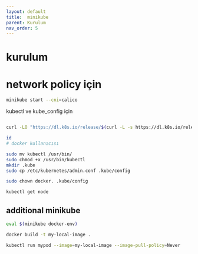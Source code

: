 ```yaml
---
layout: default
title:  minikube
parent: Kurulum
nav_order: 5
---
```


# kurulum

# network policy için

```bash
minikube start --cni=calico
```

kubectl ve kube_config için

```bash

curl -LO "https://dl.k8s.io/release/$(curl -L -s https://dl.k8s.io/release/stable.txt)/bin/linux/amd64/kubectl"

id 
# docker kullanıcısı 

sudo mv kubectl /usr/bin/
sudo chmod +x /usr/bin/kubectl
mkdir .kube
sudo cp /etc/kubernetes/admin.conf .kube/config

sudo chown docker. .kube/config

kubectl get node

```

## additional minikube



```bash
eval $(minikube docker-env)

docker build -t my-local-image .

kubectl run mypod --image=my-local-image --image-pull-policy=Never
```